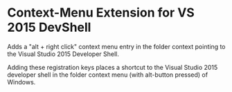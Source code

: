 # Context-Menu Extension for VS 2015 DevShell
Adds a "alt + right click" context menu entry in the folder context pointing to the Visual Studio 2015 Developer Shell.

Adding these registration keys places a shortcut to the Visual Studio 2015 developer shell in the folder context menu (with alt-button pressed) of Windows.
